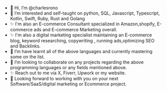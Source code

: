 - 👋 Hi, I’m @charlesrono
- 👀 I’m interested and self-taught on python, SQL, Javascript, Typescript, Kotlin, Swift, Ruby, Rust and Golang
- ✨ I'm also an E-commerce Consultant specialized in Amazon,shopify, E-commerce ads and E-commerce Marketing overall.
- ✨ I'm also a digital marketing specialist maintaining an E-commerce blog, keyword researching, copywriting , running ads,optimizing SEO and Backlinks.
- 🌱 I’m have learnt all of the above languages and currently mastering some on the list.
- 💞️ I’m looking to collaborate on any projects regarding the above programming languages or any fields mentioned above.
- ✨ Reach out to me via  X, Fiverr, Upwork or my website.
- 🌱 Looking forward to working with you on your next Software/SaaS/digital marketing or Ecommerce project.
